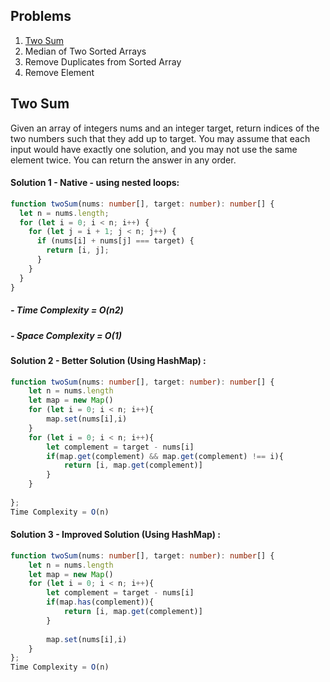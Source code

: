 ## Problems
1. [Two Sum](#two-sum)
2. Median of Two Sorted Arrays
3. Remove Duplicates from Sorted Array
4. Remove Element

## Two Sum
Given an array of integers nums and an integer target, return indices of the two numbers such that they add up to target.
You may assume that each input would have exactly one solution, and you may not use the same element twice.
You can return the answer in any order.
#### Solution 1 - Native - using nested loops:
```typescript
function twoSum(nums: number[], target: number): number[] {
  let n = nums.length;
  for (let i = 0; i < n; i++) {
    for (let j = i + 1; j < n; j++) {
      if (nums[i] + nums[j] === target) {
        return [i, j];
      }
    }
  }
}
```
##### - Time Complexity = O(n2)
##### - Space Complexity = O(1)

#### Solution 2 - Better Solution (Using HashMap) :
```typescript
function twoSum(nums: number[], target: number): number[] {
    let n = nums.length
    let map = new Map()
    for (let i = 0; i < n; i++){
        map.set(nums[i],i)
    }
    for (let i = 0; i < n; i++){
        let complement = target - nums[i]
        if(map.get(complement) && map.get(complement) !== i){
            return [i, map.get(complement)]
        }
    }
    
};
Time Complexity = O(n)
```
#### Solution 3 - Improved Solution (Using HashMap) :
```typescript
function twoSum(nums: number[], target: number): number[] {
    let n = nums.length
    let map = new Map()
    for (let i = 0; i < n; i++){
        let complement = target - nums[i]
        if(map.has(complement)){
            return [i, map.get(complement)]
        }
        
        map.set(nums[i],i)
    }
};
Time Complexity = O(n)
```
